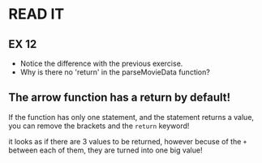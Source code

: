 # READ IT
## EX 12
* Notice the difference with the previous exercise.
* Why is there no 'return' in the parseMovieData function?

## The arrow function has a return by default!
If the function has only one statement, and the statement returns a value, you can remove the brackets and the `return` keyword!

it looks as if there are 3 values to be returned, however becuse of the `+` between each of them, they are turned into one big value!

